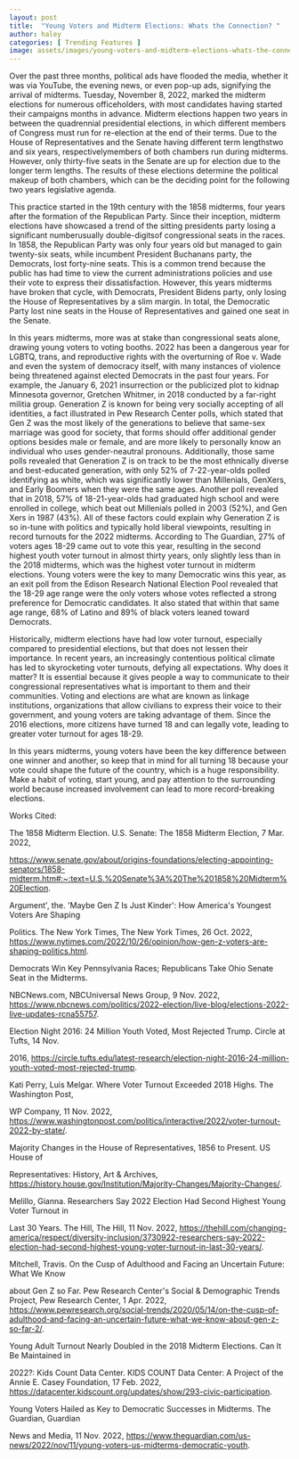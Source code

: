```yaml
---
layout: post
title:  "Young Voters and Midterm Elections: Whats the Connection? "
author: haley
categories: [ Trending Features ]
image: assets/images/young-voters-and-midterm-elections-whats-the-connection-.png
---
```


Over the past three months, political ads have flooded the media, whether it was via YouTube, the evening news, or even pop-up ads, signifying the arrival of midterms. Tuesday, November 8, 2022, marked the midterm elections for numerous officeholders, with most candidates having started their campaigns months in advance. Midterm elections happen two years in between the quadrennial presidential elections, in which different members of Congress must run for re-election at the end of their terms. Due to the House of Representatives and the Senate having different term lengthstwo and six years, respectivelymembers of both chambers run during midterms. However, only thirty-five seats in the Senate are up for election due to the longer term lengths. The results of these elections determine the political makeup of both chambers, which can be the deciding point for the following two years legislative agenda.  

This practice started in the 19th century with the 1858 midterms, four years after the formation of the Republican Party. Since their inception, midterm elections have showcased a trend of the sitting presidents party losing a significant numberusually double-digitsof congressional seats in the races. In 1858, the Republican Party was only four years old but managed to gain twenty-six seats, while incumbent President Buchanans party, the Democrats, lost forty-nine seats. This is a common trend because the public has had time to view the current administrations policies and use their vote to express their dissatisfaction. However, this years midterms have broken that cycle, with Democrats, President Bidens party, only losing the House of Representatives by a slim margin. In total, the Democratic Party lost nine seats in the House of Representatives and gained one seat in the Senate.  

In this years midterms, more was at stake than congressional seats alone, drawing young voters to voting booths. 2022 has been a dangerous year for LGBTQ, trans, and reproductive rights with the overturning of Roe v. Wade and even the system of democracy itself, with many instances of violence being threatened against elected Democrats in the past four years. For example, the January 6, 2021 insurrection or the publicized plot to kidnap Minnesota governor, Gretchen Whitmer, in 2018 conducted by a far-right militia group. Generation Z is known for being very socially accepting of all identities, a fact illustrated in Pew Research Center polls, which stated that Gen Z was the most likely of the generations to believe that same-sex marriage was good for society, that forms should offer additional gender options besides male or female, and are more likely to personally know an individual who uses gender-neautral pronouns. Additionally, those same polls revealed that Generation Z is on track to be the most ethnically diverse and best-educated generation, with only 52% of 7-22-year-olds polled identifying as white, which was significantly lower than Millenials, GenXers, and Early Boomers when they were the same ages. Another poll revealed that in 2018, 57% of 18-21-year-olds had graduated high school and were enrolled in college, which beat out Millenials polled in 2003 (52%), and Gen Xers in 1987 (43%). All of these factors could explain why Generation Z is so in-tune with politics and typically hold liberal viewpoints, resulting in record turnouts for the 2022 midterms. According to The Guardian, 27% of voters ages 18-29 came out to vote this year, resulting in the second highest youth voter turnout in almost thirty years, only slightly less than in the 2018 midterms, which was the highest voter turnout in midterm elections. Young voters were the key to many Democratic wins this year, as an exit poll from the Edison Research National Election Pool revealed that the 18-29 age range were the only voters whose votes reflected a strong preference for Democratic candidates. It also stated that within that same age range, 68% of Latino and 89% of black voters leaned toward Democrats.

Historically, midterm elections have had low voter turnout, especially compared to presidential elections, but that does not lessen their importance. In recent years, an increasingly contentious political climate has led to skyrocketing voter turnouts, defying all expectations. Why does it matter? It is essential because it gives people a way to communicate to their congressional representatives what is important to them and their communities. Voting and elections are what are known as linkage institutions, organizations that allow civilians to express their voice to their government, and young voters are taking advantage of them. Since the 2016 elections, more citizens have turned 18 and can legally vote, leading to greater voter turnout for ages 18-29.  

In this years midterms, young voters have been the key difference between one winner and another, so keep that in mind for all turning 18 because your vote could shape the future of the country, which is a huge responsibility. Make a habit of voting, start young, and pay attention to the surrounding world because increased involvement can lead to more record-breaking elections. 

Works Cited:

The 1858 Midterm Election. U.S. Senate: The 1858 Midterm Election, 7 Mar. 2022, 

https://www.senate.gov/about/origins-foundations/electing-appointing-senators/1858-midterm.htm#:~:text=U.S.%20Senate%3A%20The%201858%20Midterm%20Election. 

Argument', the. 'Maybe Gen Z Is Just Kinder': How America's Youngest Voters Are Shaping 

Politics. The New York Times, The New York Times, 26 Oct. 2022, https://www.nytimes.com/2022/10/26/opinion/how-gen-z-voters-are-shaping-politics.html. 

Democrats Win Key Pennsylvania Races; Republicans Take Ohio Senate Seat in the Midterms. 

NBCNews.com, NBCUniversal News Group, 9 Nov. 2022, https://www.nbcnews.com/politics/2022-election/live-blog/elections-2022-live-updates-rcna55757. 

Election Night 2016: 24 Million Youth Voted, Most Rejected Trump. Circle at Tufts, 14 Nov. 

2016, https://circle.tufts.edu/latest-research/election-night-2016-24-million-youth-voted-most-rejected-trump. 

Kati Perry, Luis Melgar. Where Voter Turnout Exceeded 2018 Highs. The Washington Post, 

WP Company, 11 Nov. 2022, https://www.washingtonpost.com/politics/interactive/2022/voter-turnout-2022-by-state/. 

Majority Changes in the House of Representatives, 1856 to Present. US House of 

Representatives: History, Art & Archives, https://history.house.gov/Institution/Majority-Changes/Majority-Changes/. 

Melillo, Gianna. Researchers Say 2022 Election Had Second Highest Young Voter Turnout in 

Last 30 Years. The Hill, The Hill, 11 Nov. 2022, https://thehill.com/changing-america/respect/diversity-inclusion/3730922-researchers-say-2022-election-had-second-highest-young-voter-turnout-in-last-30-years/. 

Mitchell, Travis. On the Cusp of Adulthood and Facing an Uncertain Future: What We Know 

about Gen Z so Far. Pew Research Center's Social & Demographic Trends Project, Pew Research Center, 1 Apr. 2022, https://www.pewresearch.org/social-trends/2020/05/14/on-the-cusp-of-adulthood-and-facing-an-uncertain-future-what-we-know-about-gen-z-so-far-2/. 

Young Adult Turnout Nearly Doubled in the 2018 Midterm Elections. Can It Be Maintained in 

2022?: Kids Count Data Center. KIDS COUNT Data Center: A Project of the Annie E. Casey Foundation, 17 Feb. 2022, https://datacenter.kidscount.org/updates/show/293-civic-participation. 

Young Voters Hailed as Key to Democratic Successes in Midterms. The Guardian, Guardian 

News and Media, 11 Nov. 2022, https://www.theguardian.com/us-news/2022/nov/11/young-voters-us-midterms-democratic-youth. 


